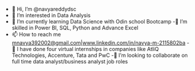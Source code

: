 - 👋 Hi, I’m @navyareddydsc
- 👀 I’m interested in Data Analysis
- 🌱 I’m currently learning Data Science with Odin school Bootcamp
-🌱 I’m skilled in Power BI, SQL, Python and Advance Excel
- 📫 How to reach me mnavya392002@gmail.com|www.linkedin.com/in/navya-m-2115802ba
-📘 I have done four virtual internships in companies like AtliQ Technologies, Accenture, Tata and PwC
-💞️ I’m looking to collaborate on full time data analyst/business analyst job roles



